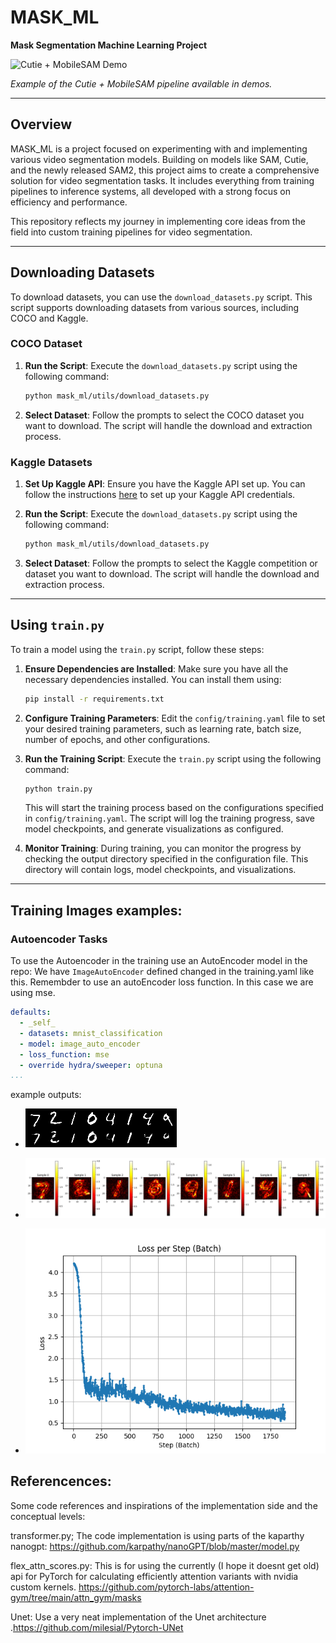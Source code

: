 # MASK_ML

**Mask Segmentation Machine Learning Project**

![Cutie + MobileSAM Demo](assets/cutie_example.gif)

*Example of the Cutie + MobileSAM pipeline available in demos.*

---

## Overview

MASK_ML is a project focused on experimenting with and implementing various video segmentation models. Building on models like SAM, Cutie, and the newly released SAM2, this project aims to create a comprehensive solution for video segmentation tasks. It includes everything from training pipelines to inference systems, all developed with a strong focus on efficiency and performance.

This repository reflects my journey in implementing core ideas from the field into custom training pipelines for video segmentation.

---

## Downloading Datasets

To download datasets, you can use the `download_datasets.py` script. This script supports downloading datasets from various sources, including COCO and Kaggle.

### COCO Dataset

1. **Run the Script**:
   Execute the `download_datasets.py` script using the following command:
   ```bash
   python mask_ml/utils/download_datasets.py
   ```

2. **Select Dataset**:
   Follow the prompts to select the COCO dataset you want to download. The script will handle the download and extraction process.

### Kaggle Datasets

1. **Set Up Kaggle API**:
   Ensure you have the Kaggle API set up. You can follow the instructions [here](https://www.kaggle.com/docs/api) to set up your Kaggle API credentials.

2. **Run the Script**:
   Execute the `download_datasets.py` script using the following command:
   ```bash
   python mask_ml/utils/download_datasets.py
   ```

3. **Select Dataset**:
   Follow the prompts to select the Kaggle competition or dataset you want to download. The script will handle the download and extraction process.

---

## Using `train.py`

To train a model using the `train.py` script, follow these steps:

1. **Ensure Dependencies are Installed**:
   Make sure you have all the necessary dependencies installed. You can install them using:
   ```bash
   pip install -r requirements.txt
   ```

2. **Configure Training Parameters**:
   Edit the `config/training.yaml` file to set your desired training parameters, such as learning rate, batch size, number of epochs, and other configurations.

3. **Run the Training Script**:
   Execute the `train.py` script using the following command:
   ```bash
   python train.py
   ```

   This will start the training process based on the configurations specified in `config/training.yaml`. The script will log the training progress, save model checkpoints, and generate visualizations as configured.

4. **Monitor Training**:
   During training, you can monitor the progress by checking the output directory specified in the configuration file. This directory will contain logs, model checkpoints, and visualizations.

---


## Training Images examples:

### Autoencoder Tasks

To use the Autoencoder in the training use an AutoEncoder model in the repo: We have `ImageAutoEncoder` defined changed in the training.yaml like this. Remembder to use  an autoEncoder loss function. In this case we are using mse.


```yaml
defaults:
  - _self_
  - datasets: mnist_classification
  - model: image_auto_encoder
  - loss_function: mse
  - override hydra/sweeper: optuna
...

```
example outputs:


 - ![](/assets/reconstruction_batch_0.png)

 - ![](/assets/error_heatmaps_batch_0.png)
 - ![](/assets/step_loss_plot.png)





 ## Referencences:


 Some code references and inspirations of the implementation side   and the conceptual levels:



 transformer.py; The code implementation is using parts of the kaparthy nanogpt: https://github.com/karpathy/nanoGPT/blob/master/model.py


flex_attn_scores.py: This is for using the currently (I hope it doesnt get old) api for PyTorch for calculating efficiently attention variants with nvidia custom kernels. https://github.com/pytorch-labs/attention-gym/tree/main/attn_gym/masks



Unet: Use  a very neat implementation of the Unet architecture .https://github.com/milesial/Pytorch-UNet


